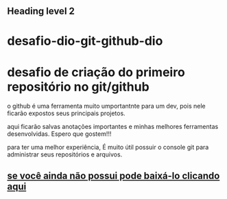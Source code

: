 Heading level 2
---------------

# desafio-dio-git-github-dio


# desafio de criação do primeiro repositório no git/github
 
 o github é uma ferramenta muito umportantnte para um dev, pois nele ficarão expostos seus principais projetos.
 
 aqui ficarão salvas anotações importantes e minhas melhores ferramentas desenvolvidas. Espero que gostem!!!
 
 para ter uma melhor experiência, É muito útil possuir o console git para 
 administrar seus repositórios e arquivos.

## [se você ainda não possui pode baixá-lo clicando aqui](https://git-scm.com/downloads)
